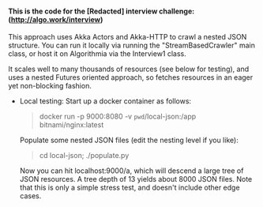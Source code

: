 #### This is the code for the [Redacted] interview challenge: (http://algo.work/interview)

This approach uses Akka Actors and Akka-HTTP to crawl a nested JSON structure. You can run it locally
via running the "StreamBasedCrawler" main class, or host it on Algorithmia via the Interview1 class.

It scales well to many thousands of resources (see below for testing), and uses a nested Futures oriented
approach, so fetches resources in an eager yet non-blocking fashion.

* Local testing:
  Start up a docker container as follows:
    > docker run -p 9000:8080 -v `pwd`/local-json:/app bitnami/nginx:latest

  Populate some nested JSON files (edit the nesting level if you like):
    > cd local-json; ./populate.py

  Now you can hit localhost:9000/a, which will descend a large tree of JSON resources. A tree depth of 13 yields about
  8000 JSON files. Note that this is only a simple stress test, and doesn't include other edge cases.
